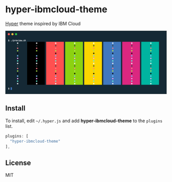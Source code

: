 # hyper-ibmcloud-theme

[Hyper](https://hyper.is/) theme inspired by IBM Cloud

![](screenshot.png)

## Install

To install, edit `~/.hyper.js` and add **hyper-ibmcloud-theme** to the `plugins` list.

```javascript
plugins: [
  "hyper-ibmcloud-theme"
],
```

## License

MIT